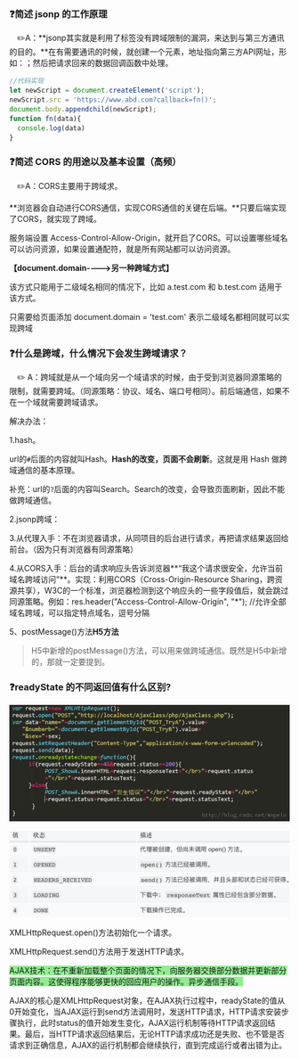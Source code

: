 ### :question:简述 jsonp 的工作原理

&emsp;:pencil2:A：**jsonp其实就是利用了<scritp>标签没有跨域限制的漏洞，来达到与第三方通讯的目的。**在有需要通讯的时候，就创建一个<scritp>元素，地址指向第三方API网址，形如：<script src="http://www.example.net/api?param1=1&param2=2"></script>；然后把请求回来的数据回调函数中处理。  

```javascript
//代码实现
let newScript = document.createElement('script');
newScript.src = 'https://www.abd.com?callback=fn()';
document.body.appendchild(newScript);
function fn(data){
  console.log(data)
}
```



### 	:question:简述 CORS 的用途以及基本设置（高频）

&emsp;:pencil2:A：CORS主要用于跨域求。

**浏览器会自动进行CORS通信，实现CORS通信的关键在后端。**只要后端实现了CORS，就实现了跨域。

服务端设置 Access-Control-Allow-Origin，就开启了CORS。可以设置哪些域名可以访问资源，如果设置通配符，就是所有网站都可以访问资源。

**【document.domain---->另一种跨域方式】**

该方式只能用于二级域名相同的情况下，比如 a.test.com 和 b.test.com 适用于 该方式。

只需要给页面添加 document.domain = 'test.com' 表示二级域名都相同就可以实 现跨域

### :question:什么是跨域，什么情况下会发生跨域请求？

&emsp;:pencil2: A：跨域就是从一个域向另一个域请求的时候，由于受到浏览器同源策略的限制，就需要跨域。（同源策略：协议、域名、端口号相同）。前后端通信，如果不在一个域就需要跨域请求。

解决办法：

1.hash。

url的`#`后面的内容就叫Hash。**Hash的改变，页面不会刷新**。这就是用 Hash 做跨域通信的基本原理。

补充：url的`?`后面的内容叫Search。Search的改变，会导致页面刷新，因此不能做跨域通信。

2.jsonp跨域：

3.从代理入手：不在浏览器请求，从同项目的后台进行请求，再把请求结果返回给前台。（因为只有浏览器有同源策略）

4.从CORS入手：后台的请求响应头告诉浏览器**“我这个请求很安全，允许当前域名跨域访问”**。实现：利用CORS（Cross-Origin-Resource Sharing，跨资源共享），W3C的一个标准，浏览器检测到这个响应头的一些字段值后，就会跳过同源策略。例如：res.header("Access-Control-Allow-Origin", "*"); //允许全部域名跨域，可以指定特点域名，逗号分隔    

 5、postMessage()方法**H5方法**

> H5中新增的postMessage()方法，可以用来做跨域通信。既然是H5中新增的，那就一定要提到。
>

### :question:readyState 的不同返回值有什么区别?

![image](./src/imgs/post.png)

![image](./src/imgs/readyState.png)

XMLHttpRequest.open()方法初始化一个请求。

XMLHttpRequest.send()方法用于发送HTTP请求。

<span style="background-color:lightgreen">AJAX技术：在不重新加载整个页面的情况下，向服务器交换部分数据并更新部分页面内容。这使得程序能够更快的回应用户的操作。异步通信手段。</span>

AJAX的核心是XMLHttpRequest对象，在AJAX执行过程中，readyState的值从0开始变化，当AJAX运行到send方法调用时，发送HTTP请求，HTTP请求安装步骤执行，此时status的值开始发生变化，AJAX运行机制等待HTTP请求返回结果。最后，当HTTP请求返回结果后，无论HTTP请求成功还是失败、也不管是否请求到正确信息，AJAX的运行机制都会继续执行，直到完成运行或者出错为止。  
